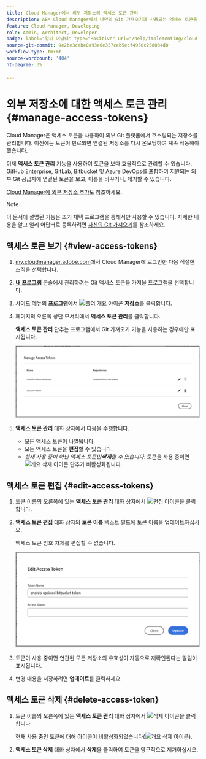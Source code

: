 ```yaml
---
title: Cloud Manager에서 외부 저장소의 액세스 토큰 관리
description: AEM Cloud Manager에서 나만의 Git 가져오기에 사용되는 액세스 토큰을 보고, 편집하고, 삭제하는 방법에 대해 알아봅니다.
feature: Cloud Manager, Developing
role: Admin, Architect, Developer
badge: label="얼리 어답터" type="Positive" url="/help/implementing/cloud-manager/release-notes/current.md#manage-access-tokens"
source-git-commit: 9e2be3cabe0a93e6e357ceb5ecf4950c25d034d0
workflow-type: tm+mt
source-wordcount: '404'
ht-degree: 3%

---
```



# 외부 저장소에 대한 액세스 토큰 관리 {#manage-access-tokens}

Cloud Manager은 액세스 토큰을 사용하여 외부 Git 플랫폼에서 호스팅되는 저장소를 관리합니다. 이전에는 토큰이 만료되면 연결된 저장소를 다시 온보딩하여 계속 작동해야 했습니다.

이제 **액세스 토큰 관리** 기능을 사용하여 토큰을 보다 효율적으로 관리할 수 있습니다. GitHub Enterprise, GitLab, Bitbucket 및 Azure DevOps를 포함하여 지원되는 외부 Git 공급자에 연결된 토큰을 보고, 이름을 바꾸거나, 제거할 수 있습니다.

[Cloud Manager에 외부 저장소 추가](/help/implementing/cloud-manager/managing-code/external-repositories.md)도 참조하세요.

>[!NOTE]
>
>이 문서에 설명된 기능은 조기 채택 프로그램을 통해서만 사용할 수 있습니다. 자세한 내용을 알고 얼리 어답터로 등록하려면 [자신의 Git 가져오기](/help/implementing/cloud-manager/release-notes/current.md#gitlab-bitbucket)를 참조하세요.

## 액세스 토큰 보기 {#view-access-tokens}

1. [my.cloudmanager.adobe.com](https://my.cloudmanager.adobe.com/)에서 Cloud Manager에 로그인한 다음 적절한 조직을 선택합니다.
1. **[내 프로그램](/help/implementing/cloud-manager/navigation.md#my-programs)** 콘솔에서 관리하려는 Git 액세스 토큰을 가져올 프로그램을 선택합니다.
1. 사이드 메뉴의 **프로그램**&#x200B;에서 ![폴더 개요 아이콘](https://spectrum.adobe.com/static/icons/workflow_18/Smock_FolderOutline_18_N.svg) **저장소**&#x200B;를 클릭합니다.
1. 페이지의 오른쪽 상단 모서리에서 **액세스 토큰 관리**&#x200B;를 클릭합니다.

   **액세스 토큰 관리** 단추는 프로그램에서 Git 가져오기 기능을 사용하는 경우에만 표시됩니다.

   ![활성 토큰 하나와 비활성 토큰 하나를 나열하는 액세스 토큰 관리 대화 상자](/help/implementing/cloud-manager/managing-code/assets/access-tokens-manage.png)

1. **액세스 토큰 관리** 대화 상자에서 다음을 수행합니다.
   * 모든 액세스 토큰이 나열됩니다.
   * 모든 액세스 토큰을 **편집**&#x200B;할 수 있습니다.
   * *현재 사용 중이 아닌 액세스 토큰만&#x200B;**삭제**&#x200B;할 수 있습니다*. 토큰을 사용 중이면 ![개요 삭제 아이콘](https://spectrum.adobe.com/static/icons/workflow_18/Smock_DeleteOutline_18_N.svg) 단추가 비활성화됩니다.

## 액세스 토큰 편집 {#edit-access-tokens}

1. 토큰 이름의 오른쪽에 있는 **액세스 토큰 관리** 대화 상자에서 ![편집 아이콘](https://spectrum.adobe.com/static/icons/workflow_18/Smock_Edit_18_N.svg)을 클릭합니다.
1. **액세스 토큰 편집** 대화 상자의 **토큰 이름** 텍스트 필드에 토큰 이름을 업데이트하십시오.

   액세스 토큰 암호 자체를 편집할 수 없습니다.

   ![액세스 토큰 편집 대화 상자](/help/implementing/cloud-manager/managing-code/assets/access-tokens-edit.png)

1. 토큰이 사용 중이면 연관된 모든 저장소의 유효성이 자동으로 재확인된다는 알림이 표시됩니다.

1. 변경 내용을 저장하려면 **업데이트**&#x200B;를 클릭하세요.

## 액세스 토큰 삭제 {#delete-access-token}

1. 토큰 이름의 오른쪽에 있는 **액세스 토큰 관리** 대화 상자에서 ![삭제 아이콘](https://spectrum.adobe.com/static/icons/workflow_18/Smock_Delete_18_N.svg)을 클릭합니다

   현재 사용 중인 토큰에 대해 아이콘이 비활성화되었습니다(![개요 삭제 아이콘](https://spectrum.adobe.com/static/icons/workflow_18/Smock_DeleteOutline_18_N.svg)).

1. **액세스 토큰 삭제** 대화 상자에서 **삭제**&#x200B;을 클릭하여 토큰을 영구적으로 제거하십시오.
